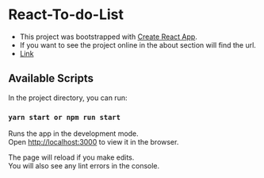 # React-To-do-List

- This project was bootstrapped with [Create React App](https://github.com/facebook/create-react-app).
- If you want to see the project online in the about section will find the url.
- [Link](https://crud-react-797d7.firebaseapp.com/login)

## Available Scripts

In the project directory, you can run:

### `yarn start or npm run start`

Runs the app in the development mode.\
Open [http://localhost:3000](http://localhost:3000) to view it in the browser.

The page will reload if you make edits.\
You will also see any lint errors in the console.
